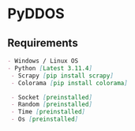 # PyDDOS

## Requirements
```markdown
- Windows / Linux OS
- Python [Latest 3.11.4]
 - Scrapy [pip install scrapy]
 - Colorama [pip install colorama]

 - Socket [preinstalled]
 - Random [preinstalled]
 - Time [preinstalled]
 - Os [preinstalled]
```
